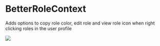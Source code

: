 # BetterRoleContext

Adds options to copy role color, edit role and view role icon when right clicking roles in the user profile

![](https://github.com/Vendicated/Yuricord/assets/45497981/354220a4-09f3-4c5f-a28e-4b19ca775190)


